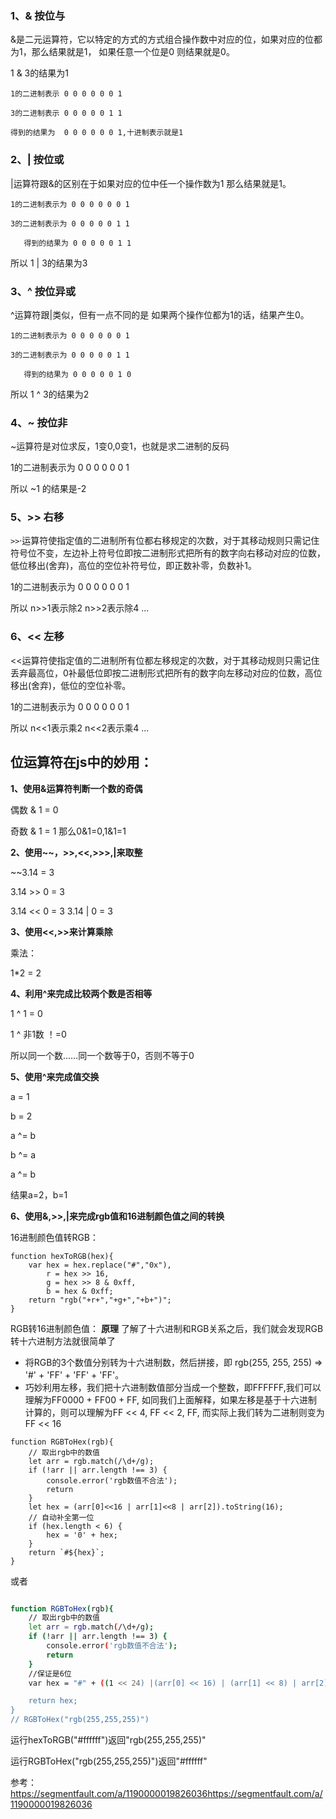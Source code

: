### 1、& 按位与
&是二元运算符，它以特定的方式的方式组合操作数中对应的位，如果对应的位都为1，那么结果就是1， 如果任意一个位是0 则结果就是0。

1 & 3的结果为1

    1的二进制表示 0 0 0 0 0 0 1

    3的二进制表示 0 0 0 0 0 1 1

    得到的结果为  0 0 0 0 0 0 1,十进制表示就是1

### 2、| 按位或

|运算符跟&的区别在于如果对应的位中任一个操作数为1 那么结果就是1。
```
1的二进制表示为 0 0 0 0 0 0 1

3的二进制表示为 0 0 0 0 0 1 1

   得到的结果为 0 0 0 0 0 1 1
```

所以 1 | 3的结果为3

### 3、^ 按位异或
^运算符跟|类似，但有一点不同的是 如果两个操作位都为1的话，结果产生0。
```
1的二进制表示为 0 0 0 0 0 0 1

3的二进制表示为 0 0 0 0 0 1 1

   得到的结果为 0 0 0 0 0 1 0

```
所以 1 ^ 3的结果为2

### 4、~ 按位非
~运算符是对位求反，1变0,0变1，也就是求二进制的反码

1的二进制表示为 0 0 0 0 0 0 1

所以 ~1 的结果是-2

### 5、>> 右移
`>>`·运算符使指定值的二进制所有位都右移规定的次数，对于其移动规则只需记住符号位不变，左边补上符号位即按二进制形式把所有的数字向右移动对应的位数，低位移出(舍弃)，高位的空位补符号位，即正数补零，负数补1。

1的二进制表示为 0 0 0 0 0 0 1

所以 n>>1表示除2  n>>2表示除4 ...

### 6、<< 左移
<<运算符使指定值的二进制所有位都左移规定的次数，对于其移动规则只需记住丢弃最高位，0补最低位即按二进制形式把所有的数字向左移动对应的位数，高位移出(舍弃)，低位的空位补零。

1的二进制表示为 0 0 0 0 0 0 1

所以 n<<1表示乘2  n<<2表示乘4 ...


## 位运算符在js中的妙用：

**1、使用&运算符判断一个数的奇偶**

偶数 & 1 = 0

奇数 & 1 = 1
那么0&1=0,1&1=1


**2、使用~~，>>,<<,>>>,|来取整**

~~3.14 = 3

3.14 >> 0 = 3

3.14 << 0 = 3
3.14 | 0 = 3

**3、使用<<,>>来计算乘除**

乘法：

1*2 = 2


**4、利用^来完成比较两个数是否相等**

1 ^ 1 = 0

1 ^ 非1数 ！=0

所以同一个数……同一个数等于0，否则不等于0

**5、使用^来完成值交换**

a = 1

b = 2

a ^= b

b ^= a

a ^= b

结果a=2，b=1

**6、使用&,>>,|来完成rgb值和16进制颜色值之间的转换**

16进制颜色值转RGB：
```
function hexToRGB(hex){
    var hex = hex.replace("#","0x"),
        r = hex >> 16,
        g = hex >> 8 & 0xff,
        b = hex & 0xff;
    return "rgb("+r+","+g+","+b+")";
}
```
RGB转16进制颜色值：
**原理**
了解了十六进制和RGB关系之后，我们就会发现RGB转十六进制方法就很简单了

 + 将RGB的3个数值分别转为十六进制数，然后拼接，即 rgb(255, 255, 255) => '#' + 'FF' + 'FF' + 'FF'。
+ 巧妙利用左移，我们把十六进制数值部分当成一个整数，即FFFFFF,我们可以理解为FF0000 + FF00 + FF, 如同我们上面解释，如果左移是基于十六进制计算的，则可以理解为FF << 4, FF << 2, FF, 而实际上我们转为二进制则变为 FF << 16
```
function RGBToHex(rgb){
    // 取出rgb中的数值
    let arr = rgb.match(/\d+/g);
    if (!arr || arr.length !== 3) {
        console.error('rgb数值不合法');
        return
    }
    let hex = (arr[0]<<16 | arr[1]<<8 | arr[2]).toString(16);
    // 自动补全第一位
    if (hex.length < 6) {
        hex = '0' + hex;
    }
    return `#${hex}`;
}
```
或者
```bash

function RGBToHex(rgb){
    // 取出rgb中的数值
    let arr = rgb.match(/\d+/g);
    if (!arr || arr.length !== 3) {
        console.error('rgb数值不合法');
        return
    }
    //保证是6位
    var hex = "#" + ((1 << 24) |(arr[0] << 16) | (arr[1] << 8) | arr[2]).toString(16).slice(1);

    return hex;
}
// RGBToHex("rgb(255,255,255)")
```
运行hexToRGB("#ffffff")返回"rgb(255,255,255)"

运行RGBToHex("rgb(255,255,255)")返回"#ffffff"

参考：https://segmentfault.com/a/1190000019826036https://segmentfault.com/a/1190000019826036   
